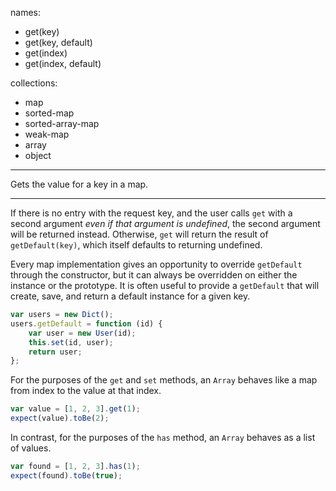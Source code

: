 
names:
-   get(key)
-   get(key, default)
-   get(index)
-   get(index, default)

collections:
-   map
-   sorted-map
-   sorted-array-map
-   weak-map
-   array
-   object

---

Gets the value for a key in a map.

---

If there is no entry with the request key, and the user calls `get` with a
second argument *even if that argument is undefined*, the second argument will
be returned instead.
Otherwise, `get` will return the result of `getDefault(key)`, which itself
defaults to returning undefined.

Every map implementation gives an opportunity to override `getDefault` through
the constructor, but it can always be overridden on either the instance or the
prototype.
It is often useful to provide a `getDefault` that will create, save, and return
a default instance for a given key.

```js
var users = new Dict();
users.getDefault = function (id) {
    var user = new User(id);
    this.set(id, user);
    return user;
};
```

For the purposes of the `get` and `set` methods, an `Array` behaves like a map
from index to the value at that index.

```js
var value = [1, 2, 3].get(1);
expect(value).toBe(2);
```

In contrast, for the purposes of the `has` method, an `Array` behaves as a list
of values.

```js
var found = [1, 2, 3].has(1);
expect(found).toBe(true);
```

